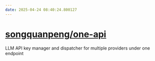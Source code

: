 ```yaml
---
date: 2025-04-24 08:40:24.800127
---
```


# [songquanpeng/one-api](https://github.com/songquanpeng/one-api)

LLM API key manager and dispatcher for multiple providers under one endpoint